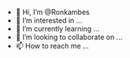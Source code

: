 - 👋 Hi, I’m @Ronkambes
- 👀 I’m interested in ...
- 🌱 I’m currently learning ...
- 💞️ I’m looking to collaborate on ...
- 📫 How to reach me ...

<!---
Ronkambes/Ronkambes is a ✨ special ✨ repository because its `README.md` (this file) appears on your GitHub profile.
You can click the Preview link to take a look at your changes.
--->
